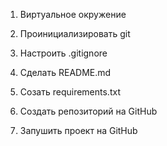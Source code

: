 1. Виртуальное окружение
2. Проинициализировать git
3. Настроить .gitignore
4. Сделать README.md
5. Созать requirements.txt

6. Создать репозиторий на GitHub
7. Запушить проект на GitHub